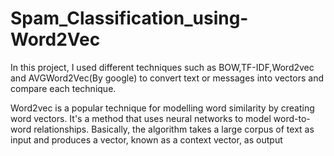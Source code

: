 # Spam_Classification_using-Word2Vec
In this project, I used different techniques such as BOW,TF-IDF,Word2vec and AVGWord2Vec(By google) to convert text or messages into vectors and compare each technique.



Word2vec is a popular technique for modelling word similarity by creating word vectors. It's a method that uses neural networks to model word-to-word relationships. Basically, the algorithm takes a large corpus of text as input and produces a vector, known as a context vector, as output

